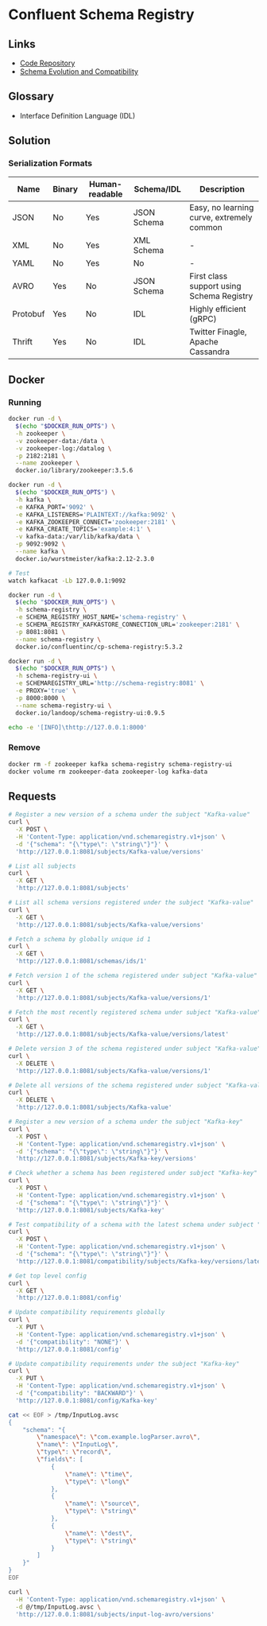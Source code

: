 # Confluent Schema Registry

<!--
https://www.linkedin.com/learning/search?entityType=VIDEO&keywords=schema%20registry
https://github.com/weisurya/kafka-playground-python/blob/master/docker-compose.yml
-->

## Links

- [Code Repository](https://github.com/confluentinc/schema-registry)
- [Schema Evolution and Compatibility](https://docs.confluent.io/platform/current/schema-registry/avro.html)

## Glossary

- Interface Definition Language (IDL)

## Solution

### Serialization Formats

| Name | Binary | Human-readable | Schema/IDL | Description |
| --- | --- | --- | --- | --- |
| JSON | No | Yes | JSON Schema | Easy, no learning curve, extremely common |
| XML | No | Yes | XML Schema | - |
| YAML | No | Yes | No | - |
| AVRO | Yes | No | JSON Schema | First class support using Schema Registry |
| Protobuf | Yes | No | IDL | Highly efficient (gRPC) |
| Thrift | Yes | No | IDL | Twitter Finagle, Apache Cassandra |

## Docker

### Running

```sh
docker run -d \
  $(echo "$DOCKER_RUN_OPTS") \
  -h zookeeper \
  -v zookeeper-data:/data \
  -v zookeeper-log:/datalog \
  -p 2182:2181 \
  --name zookeeper \
  docker.io/library/zookeeper:3.5.6
```

```sh
docker run -d \
  $(echo "$DOCKER_RUN_OPTS") \
  -h kafka \
  -e KAFKA_PORT='9092' \
  -e KAFKA_LISTENERS='PLAINTEXT://kafka:9092' \
  -e KAFKA_ZOOKEEPER_CONNECT='zookeeper:2181' \
  -e KAFKA_CREATE_TOPICS='example:4:1' \
  -v kafka-data:/var/lib/kafka/data \
  -p 9092:9092 \
  --name kafka \
  docker.io/wurstmeister/kafka:2.12-2.3.0
```

```sh
# Test
watch kafkacat -Lb 127.0.0.1:9092
```

```sh
docker run -d \
  $(echo "$DOCKER_RUN_OPTS") \
  -h schema-registry \
  -e SCHEMA_REGISTRY_HOST_NAME='schema-registry' \
  -e SCHEMA_REGISTRY_KAFKASTORE_CONNECTION_URL='zookeeper:2181' \
  -p 8081:8081 \
  --name schema-registry \
  docker.io/confluentinc/cp-schema-registry:5.3.2
```

```sh
docker run -d \
  $(echo "$DOCKER_RUN_OPTS") \
  -h schema-registry-ui \
  -e SCHEMAREGISTRY_URL='http://schema-registry:8081' \
  -e PROXY='true' \
  -p 8000:8000 \
  --name schema-registry-ui \
  docker.io/landoop/schema-registry-ui:0.9.5
```

```sh
echo -e '[INFO]\thttp://127.0.0.1:8000'
```

### Remove

```sh
docker rm -f zookeeper kafka schema-registry schema-registry-ui
docker volume rm zookeeper-data zookeeper-log kafka-data
```

## Requests

```sh
# Register a new version of a schema under the subject "Kafka-value"
curl \
  -X POST \
  -H 'Content-Type: application/vnd.schemaregistry.v1+json' \
  -d '{"schema": "{\"type\": \"string\"}"}' \
  'http://127.0.0.1:8081/subjects/Kafka-value/versions'

# List all subjects
curl \
  -X GET \
  'http://127.0.0.1:8081/subjects'

# List all schema versions registered under the subject "Kafka-value"
curl \
  -X GET \
  'http://127.0.0.1:8081/subjects/Kafka-value/versions'

# Fetch a schema by globally unique id 1
curl \
  -X GET \
  'http://127.0.0.1:8081/schemas/ids/1'

# Fetch version 1 of the schema registered under subject "Kafka-value"
curl \
  -X GET \
  'http://127.0.0.1:8081/subjects/Kafka-value/versions/1'

# Fetch the most recently registered schema under subject "Kafka-value"
curl \
  -X GET \
  'http://127.0.0.1:8081/subjects/Kafka-value/versions/latest'

# Delete version 3 of the schema registered under subject "Kafka-value"
curl \
  -X DELETE \
  'http://127.0.0.1:8081/subjects/Kafka-value/versions/1'

# Delete all versions of the schema registered under subject "Kafka-value"
curl \
  -X DELETE \
  'http://127.0.0.1:8081/subjects/Kafka-value'
```

```sh
# Register a new version of a schema under the subject "Kafka-key"
curl \
  -X POST \
  -H 'Content-Type: application/vnd.schemaregistry.v1+json' \
  -d '{"schema": "{\"type\": \"string\"}"}' \
  'http://127.0.0.1:8081/subjects/Kafka-key/versions'

# Check whether a schema has been registered under subject "Kafka-key"
curl \
  -X POST \
  -H 'Content-Type: application/vnd.schemaregistry.v1+json' \
  -d '{"schema": "{\"type\": \"string\"}"}' \
  'http://127.0.0.1:8081/subjects/Kafka-key'

# Test compatibility of a schema with the latest schema under subject "Kafka-key"
curl \
  -X POST \
  -H 'Content-Type: application/vnd.schemaregistry.v1+json' \
  -d '{"schema": "{\"type\": \"string\"}"}' \
  'http://127.0.0.1:8081/compatibility/subjects/Kafka-key/versions/latest'
```

```sh
# Get top level config
curl \
  -X GET \
  'http://127.0.0.1:8081/config'

# Update compatibility requirements globally
curl \
  -X PUT \
  -H 'Content-Type: application/vnd.schemaregistry.v1+json' \
  -d '{"compatibility": "NONE"}' \
  'http://127.0.0.1:8081/config'

# Update compatibility requirements under the subject "Kafka-key"
curl \
  -X PUT \
  -H 'Content-Type: application/vnd.schemaregistry.v1+json' \
  -d '{"compatibility": "BACKWARD"}' \
  'http://127.0.0.1:8081/config/Kafka-key'
```

<!--
https://github.com/DVentas/log-processor/tree/master/schema
-->

```sh
cat << EOF > /tmp/InputLog.avsc
{
    "schema": "{
        \"namespace\": \"com.example.logParser.avro\",
        \"name\": \"InputLog\",
        \"type\": \"record\",
        \"fields\": [
            {
                \"name\": \"time\",
                \"type\": \"long\"
            },
            {
                \"name\": \"source\",
                \"type\": \"string\"
            },
            {
                \"name\": \"dest\",
                \"type\": \"string\"
            }
        ]
    }"
}
EOF

curl \
  -H 'Content-Type: application/vnd.schemaregistry.v1+json' \
  -d @/tmp/InputLog.avsc \
  'http://127.0.0.1:8081/subjects/input-log-avro/versions'
```
